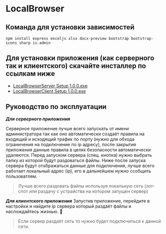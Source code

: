 # LocalBrowser

## Команда для установки зависимостей
```
npm install express exceljs xlsx docx-preview bootstrap bootstrap-icons sharp is-admin
```
## Для установки приложения (как серверного так и клиентского) скачайте инсталлер по ссылкам ниже
- [LocalBrowserServer Setup 1.0.0.exe](https://disk.yandex.ru/d/vOkU51-zJnZifA)
- [LocalBrowserClient Setup 1.0.0.exe](https://disk.yandex.ru/d/QSK8-OCB8QfURg)

## Руководство по эксплуатации

***Для серверного приложения***

Серверное приложение лучше всего запускать от имени администратора так как оно автоматически создаёт правила на входящий и исходящий трафик по порту (нужно для обхода ограничения на подключение по ip адресу), после закрытия приложения данные правила в целях безопасности автоматически удаляются. Перед запуском сервера (спец. кнопка) нужно выбрать папку из которой будут раздоваться файлы. Ниже после запуска сервера будут отображаться данные для подключения, лучше всего работает локальный адрес (ip), его в дальнейшем нужно ссобщить пользоватлям.

> Лучше всего раздовать файлы используя локальную сеть (зот-спот или раздачу с устрайства на котором запущен сервер)

***Для клиентского приложения***
Запустив приложение, перейдите в настройки и найдите ip сервера который раздаёт файлы и наслождайтесь жизнью. 🙂

> Если сервер раздаёт сеть то нужно будет подключиться к данной сети.
